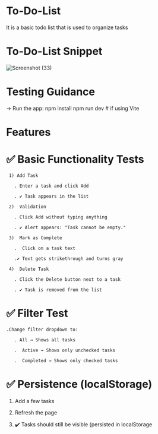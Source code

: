# To-Do-List
It is a basic todo list that is used to organize tasks
# To-Do-List Snippet
![Screenshot (33)](https://github.com/user-attachments/assets/59cc03b0-1d37-42a4-9bb9-d036401145b9)
# Testing Guidance
  -> Run the app:
    npm install
    npm run dev    # if using Vite
# Features
# ✅ Basic Functionality Tests
     1) Add Task

       . Enter a task and click Add

       . ✔️ Task appears in the list

     2)  Validation

       . Click Add without typing anything

       . ✔️ Alert appears: "Task cannot be empty."

     3)  Mark as Complete

       .  Click on a task text

       .✔️ Text gets strikethrough and turns gray

     4)  Delete Task

       . Click the Delete button next to a task

       . ✔️ Task is removed from the list

# ✅ Filter Test
    .Change filter dropdown to:

       . All → Shows all tasks

       .  Active → Shows only unchecked tasks

       .  Completed → Shows only checked tasks

# ✅ Persistence (localStorage)
   1) Add a few tasks

   2) Refresh the page

   3) ✔️ Tasks should still be visible (persisted in localStorage





